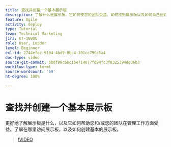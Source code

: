 ```yaml
---
title: 查找并创建一个基本展示板
description: 了解什么是展示板、它如何使您的团队受益、如何找到展示板以及如何自己创建展示板。
feature: Agile
activity: deploy
type: Tutorial
team: Technical Marketing
jira: KT-10806
role: User, Leader
level: Beginner
exl-id: 2744efec-9194-4bd9-8bc4-391cc796c5a4
doc-type: video
source-git-commit: bbdf99c6bc1be714077fd94fc3f8325394de36b3
workflow-type: tm+mt
source-wordcount: '69'
ht-degree: 100%

---
```


# 查找并创建一个基本展示板

更好地了解展示板是什么，以及它如何帮助您和/或您的团队在管理工作方面受益。了解在哪里访问展示板，以及如何创建基本的展示板。

>[!VIDEO](https://video.tv.adobe.com/v/346548/?quality=12&learn=on&enablevpops=1)
